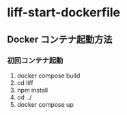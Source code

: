 # liff-start-dockerfile

## Docker コンテナ起動方法

### 初回コンテナ起動

1. docker compose build
2. cd liff
3. npm install
4. cd ../
5. docker compose up
